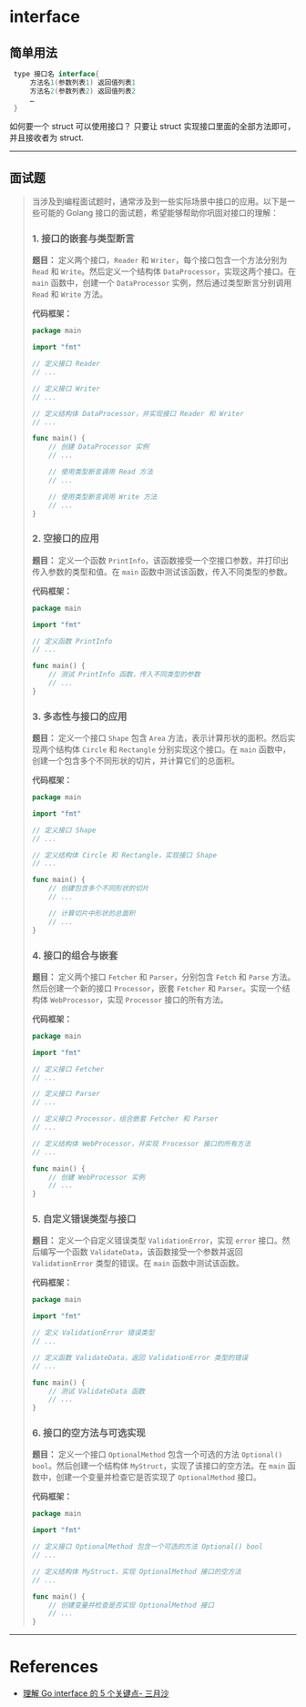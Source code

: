 # interface

## 简单用法

```go
 type 接口名 interface{
     方法名1(参数列表1) 返回值列表1
     方法名2(参数列表2) 返回值列表2
     …
 }
```

如何要一个 struct 可以使用接口？
只要让 struct 实现接口里面的全部方法即可，并且接收者为 struct.

-------

## 面试题

> 当涉及到编程面试题时，通常涉及到一些实际场景中接口的应用。以下是一些可能的 Golang 接口的面试题，希望能够帮助你巩固对接口的理解：
> 
> ### 1. 接口的嵌套与类型断言
> 
> **题目：**
> 定义两个接口，`Reader` 和 `Writer`，每个接口包含一个方法分别为 `Read` 和 `Write`。然后定义一个结构体 `DataProcessor`，实现这两个接口。在 `main` 函数中，创建一个 `DataProcessor` 实例，然后通过类型断言分别调用 `Read` 和 `Write` 方法。
> 
> **代码框架：**
> 
> ```go
> package main
> 
> import "fmt"
> 
> // 定义接口 Reader
> // ...
> 
> // 定义接口 Writer
> // ...
> 
> // 定义结构体 DataProcessor，并实现接口 Reader 和 Writer
> // ...
> 
> func main() {
>     // 创建 DataProcessor 实例
>     // ...
> 
>     // 使用类型断言调用 Read 方法
>     // ...
> 
>     // 使用类型断言调用 Write 方法
>     // ...
> }
> ```
> 
> ### 2. 空接口的应用
> 
> **题目：**
> 定义一个函数 `PrintInfo`，该函数接受一个空接口参数，并打印出传入参数的类型和值。在 `main` 函数中测试该函数，传入不同类型的参数。
> 
> **代码框架：**
> 
> ```go
> package main
> 
> import "fmt"
> 
> // 定义函数 PrintInfo
> // ...
> 
> func main() {
>     // 测试 PrintInfo 函数，传入不同类型的参数
>     // ...
> }
> ```
> 
> ### 3. 多态性与接口的应用
> 
> **题目：**
> 定义一个接口 `Shape` 包含 `Area` 方法，表示计算形状的面积。然后实现两个结构体 `Circle` 和 `Rectangle` 分别实现这个接口。在 `main` 函数中，创建一个包含多个不同形状的切片，并计算它们的总面积。
> 
> **代码框架：**
> 
> ```go
> package main
> 
> import "fmt"
> 
> // 定义接口 Shape
> // ...
> 
> // 定义结构体 Circle 和 Rectangle，实现接口 Shape
> // ...
> 
> func main() {
>     // 创建包含多个不同形状的切片
>     // ...
> 
>     // 计算切片中形状的总面积
>     // ...
> }
> ```
> 
> 
> 
> ### 4. 接口的组合与嵌套
> 
> **题目：**
> 定义两个接口 `Fetcher` 和 `Parser`，分别包含 `Fetch` 和 `Parse` 方法。然后创建一个新的接口 `Processor`，嵌套 `Fetcher` 和 `Parser`。实现一个结构体 `WebProcessor`，实现 `Processor` 接口的所有方法。
> 
> **代码框架：**
> 
> ```go
> package main
> 
> import "fmt"
> 
> // 定义接口 Fetcher
> // ...
> 
> // 定义接口 Parser
> // ...
> 
> // 定义接口 Processor，组合嵌套 Fetcher 和 Parser
> // ...
> 
> // 定义结构体 WebProcessor，并实现 Processor 接口的所有方法
> // ...
> 
> func main() {
>     // 创建 WebProcessor 实例
>     // ...
> }
> ```
> 
> ### 5. 自定义错误类型与接口
> 
> **题目：**
> 定义一个自定义错误类型 `ValidationError`，实现 `error` 接口。然后编写一个函数 `ValidateData`，该函数接受一个参数并返回 `ValidationError` 类型的错误。在 `main` 函数中测试该函数。
> 
> **代码框架：**
> 
> ```go
> package main
> 
> import "fmt"
> 
> // 定义 ValidationError 错误类型
> // ...
> 
> // 定义函数 ValidateData，返回 ValidationError 类型的错误
> // ...
> 
> func main() {
>     // 测试 ValidateData 函数
>     // ...
> }
> ```
> 
> ### 6. 接口的空方法与可选实现
> 
> **题目：**
> 定义一个接口 `OptionalMethod` 包含一个可选的方法 `Optional() bool`。然后创建一个结构体 `MyStruct`，实现了该接口的空方法。在 `main` 函数中，创建一个变量并检查它是否实现了 `OptionalMethod` 接口。
> 
> **代码框架：**
> 
> ```go
> package main
> 
> import "fmt"
> 
> // 定义接口 OptionalMethod 包含一个可选的方法 Optional() bool
> // ...
> 
> // 定义结构体 MyStruct，实现 OptionalMethod 接口的空方法
> // ...
> 
> func main() {
>     // 创建变量并检查是否实现 OptionalMethod 接口
>     // ...
> }
> ```
> 
> 



-----
# References
- [理解 Go interface 的 5 个关键点- 三月沙](https://sanyuesha.com/2017/07/22/how-to-understand-go-interface/)